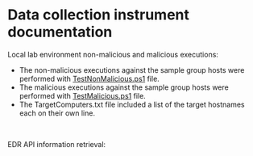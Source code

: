 # Data collection instrument documentation

Local lab environment non-malicious and malicious executions:

- The non-malicious executions against the sample group hosts were performed with [TestNonMalicious.ps1](TestNonMalicious.ps1) file.
- The malicious executions against the sample group hosts were performed with [TestMalicious.ps1](TestMalicious.ps1) file.
- The TargetComputers.txt file included a list of the target hostnames each on their own line.

<br>

EDR API information retrieval:






